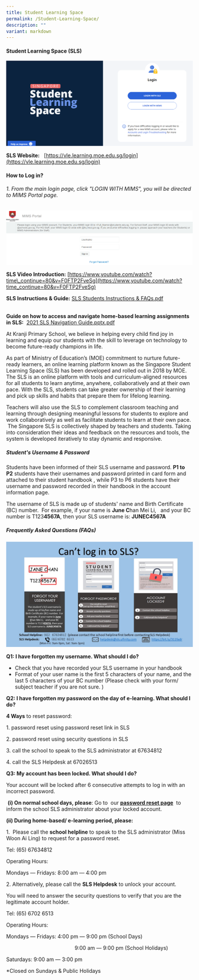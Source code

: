 ```yaml
---
title: Student Learning Space
permalink: /Student-Learning-Space/
description: ""
variant: markdown
---
```

#### **Student Learning Space (SLS)**

![](/images/SLS_main_page_login.png)

**SLS Website:**  **[](https://learning.moe.edu.sg/)** [https://vle.learning.moe.edu.sg/login](https://vle.learning.moe.edu.sg/login)  
 
#### **How to Log in?**

###### 1. From the main login page, click "LOGIN WITH MIMS", you will be directed to MIMS Portal page.
![](/images/MIMS_Login_page.png)
  
**SLS Video Introduction:** [https://www.youtube.com/watch?time\_continue=80&v=F0FTP2FveSg](https://www.youtube.com/watch?time_continue=80&v=F0FTP2FveSg)  
 
**SLS Instructions & Guide:** [SLS Students Instructions & FAQs.pdf](/files/Our%20Curriculum/Departments/ICT/Student%20Learning%20Space/SLS%20Students%20Instructions%20&%20FAQs.pdf)

**[](https://static.learning.moe.edu.sg/UserGuide/login-troubleshooting.html#)**  
**Guide on how to access and navigate home-based learning assignments in SLS:**  [2021 SLS Navigation Guide.pptx.pdf](/files/Our%20Curriculum/Departments/ICT/Student%20Learning%20Space/2021%20SLS%20Navigation%20Guide.pdf)  

At Kranji Primary School, we believe in helping every child find joy in learning and equip our students with the skill to leverage on technology to become future-ready champions in life.

  

As part of Ministry of Education’s (MOE) commitment to nurture future-ready learners, an online learning platform known as the Singapore Student Learning Space (SLS) has been developed and rolled out in 2018 by MOE. The SLS is an online platform with tools and curriculum-aligned resources for all students to learn anytime, anywhere, collaboratively and at their own pace. With the SLS, students can take greater ownership of their learning and pick up skills and habits that prepare them for lifelong learning.       

  
Teachers will also use the SLS to complement classroom teaching and learning through designing meaningful lessons for students to explore and work collaboratively as well as facilitate students to learn at their own pace.   The Singapore SLS is collectively shaped by teachers and students. Taking into consideration their ideas and feedback on the resources and tools, the system is developed iteratively to stay dynamic and responsive.  

##### **Student's Username & Password**


Students have been informed of their SLS username and password. **P1 to P2** students have their usernames and password printed in card form and attached to their student handbook , while P3 to P6 students have their username and password recorded in their handbook in the account information page.   
  
The username of SLS is made up of students' name and Birth Certificate (BC) number.  For example, if your name is **June C**han Mei Li,   and your BC number is T123**4567A**, then your SLS username is: **JUNEC4567A**

##### **Frequently Asked Questions (FAQs)**

![](/images/Our%20Curriculum/Departments/ICT/Student%20Learning%20Space/S2.jpg)

**Q1: I have forgotten my username. What should I do?**   

*   Check that you have recorded your SLS username in your handbook
*   Format of your user name is the first 5 characters of your name, and the last 5 characters of your BC number (Please check with your form/ subject teacher if you are not sure. )

  

**Q2: I have forgotten my password on the day of e-learning. What should I do?**

**4 Ways** to reset password:

1\. password reset using password reset link in SLS

2\. password reset using security questions in SLS

3. call the school to speak to the SLS administrator at 67634812

4\. call the SLS Helpdesk at 67026513 

  

**Q3: My account has been locked. What should I do?** 

Your account will be locked after 6 consecutive attempts to log in with an incorrect password. 

 **(i) On normal school days, please**: Go to  our **[password reset page](http://go.gov.sg/passwordresetform)**  to inform the school SLS administrator about your locked account. 

**(ii) During home-based/ e-learning period, please:**

1.  Please call the **school helpline** to speak to the SLS administrator (Miss Woon Ai Ling) to request for a password reset.

Tel: (65) 67634812

Operating Hours: 

Mondays ― Fridays: 8:00 am ― 4:00 pm  

2\. Alternatively, please call the **SLS Helpdesk** to unlock your account. 

You will need to answer the security questions to verify that you are the legitimate account holder. 

Tel: (65) 6702 6513 

Operating Hours:

Mondays ― Fridays: 4:00 pm ― 9:00 pm (School Days)

                                               9:00 am ― 9:00 pm (School Holidays)

Saturdays: 9:00 am ― 3:00 pm 

\*Closed on Sundays & Public Holidays